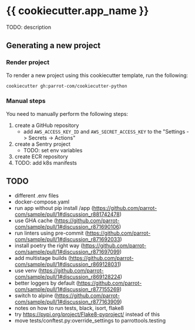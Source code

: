 # {{ cookiecutter.app_name }}

TODO: description

## Generating a new project

### Render project

To render a new project using this cookiecutter template, run the following:

```sh
cookiecutter gh:parrot-com/cookiecutter-python
```

### Manual steps

You need to manually perform the following steps:

1. create a GitHub repository
    * add `AWS_ACCESS_KEY_ID` and `AWS_SECRET_ACCESS_KEY` to the "Settings -> Secrets -> Actions"
1. create a Sentry project
    * TODO: set env variables
1. create ECR repository
1. TODO: add k8s manifests

## TODO

* different .env files
* docker-compose.yaml
* run app without pip install /app (https://github.com/parrot-com/sample/pull/1#discussion_r881742478)
* use GHA cache (https://github.com/parrot-com/sample/pull/1#discussion_r871690106)
* run linters using pre-commit (https://github.com/parrot-com/sample/pull/1#discussion_r871692033)
* install poetry the right way (https://github.com/parrot-com/sample/pull/1#discussion_r871697099)
* add multistage builds (https://github.com/parrot-com/sample/pull/1#discussion_r869128031)
* use venv (https://github.com/parrot-com/sample/pull/1#discussion_r869128224)
* better loggers by default (https://github.com/parrot-com/sample/pull/1#discussion_r877155269)
* switch to alpine (https://github.com/parrot-com/sample/pull/1#discussion_r877163909)
* notes on how to run tests, black, isort, flake8
* try https://pypi.org/project/Flake8-pyproject/ instead of this
* move tests/conftest.py:override_settings to parrottools.testing
